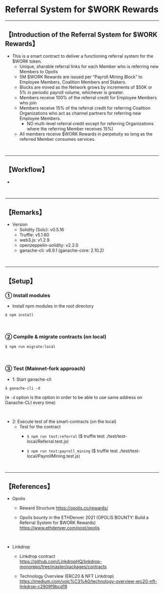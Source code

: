 # Referral System for $WORK Rewards

***
## 【Introduction of the Referral System for $WORK Rewards】
- This is a smart contract to deliver a functioning referral system for the $WORK token.
  - Unique, sharable referral links for each Member who is referring new Members to Opolis
  - 5M $WORK Rewards are issued per “Payroll Mining Block” to Employee Members, Coalition Members and Stakers. 
  - Blocks are mined as the Network grows by increments of $50K or 5% in periodic payroll volume, whichever is greater. 
  - Members receive 100% of the referral credit for Employee Members who join
  - Members receive 15% of the referral credit for referring Coalition Organizations who act as channel partners for referring new Employee Members. 
    - NO multi-level referral credit except for referring Organizations where the referring Member receives 15%) 
  - All members receive $WORK Rewards in perpetuity so long as the referred Member consumes services. 

&nbsp;

***

## 【Workflow】
- 


&nbsp;

***

## 【Remarks】
- Version
  - Solidity (Solc): v0.5.16
  - Truffle: v5.1.60
  - web3.js: v1.2.9
  - openzeppelin-solidity: v2.2.0
  - ganache-cli: v6.9.1 (ganache-core: 2.10.2)


&nbsp;

***

## 【Setup】
### ① Install modules
- Install npm modules in the root directory
```
$ npm install
```

<br>

### ② Compile & migrate contracts (on local)
```
$ npm run migrate:local
```

<br>

### ③ Test (Mainnet-fork approach)
- 1: Start ganache-cli
```
$ ganache-cli -d
```
(※ `-d` option is the option in order to be able to use same address on Ganache-CLI every time)

<br>

- 2: Execute test of the smart-contracts (on the local)
  - Test for the contract
    - `$ npm run test:referral`
       ($ truffle test ./test/test-local/Referral.test.js)

    - `$ npm run test:payroll_mining`
       ($ truffle test ./test/test-local/PayrollMining.test.js)

<br>


***

## 【References】
- Opolis
  - Reward Structure 
    https://opolis.co/rewards/

  - Opolis bounty in the ETHDenver 2021 (OPOLIS BOUNTY: Build a Referral System for $WORK Rewards)  
    https://www.ethdenver.com/post/opolis

<br>

- Linkdrop
  - Linkdrop contract  
    https://github.com/LinkdropHQ/linkdrop-monorepo/tree/master/packages/contracts

  - Technology Overview (ERC20 & NFT Linkdrop)
    https://medium.com/volc%C3%A0/technology-overview-erc20-nft-linkdrop-c2909f9bcd19
